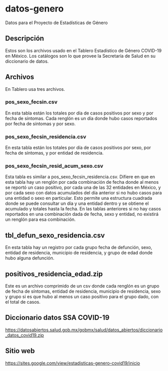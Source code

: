 # datos-genero
Datos para el Proyecto de Estadísticas de Género

## Descripción
Estos son los archivos usado en el Tablero Estadístico de Género COVID-19 en México. Los catálogos son lo que provee la Secretaría de Salud en su diccionario de datos.

## Archivos
En Tablero usa tres archivos.

### pos_sexo_fecsin.csv
En esta tabla están los totales por día de casos positivos por sexo y por fecha de síntomas.
Cada renglón es un día donde hubo casos reportados por fecha de síntomas y por sexo.

### pos_sexo_fecsin_residencia.csv
En esta tabla están los totales por día de casos positivos por sexo, por fecha de síntomas, y por entidad de residencia.

### pos_sexo_fecsin_resid_acum_sexo.csv
Esta tabla es similar a pos_sexo_fecsin_residencia.csv. Difiere en que en esta tabla hay un renglón por cada combinación de fecha donde al menos se reportó un caso positivo, por cada una de las 32 entidades en México, y por cada sexo con datos acumulados del día anterior si no hubo casos para una entidad o sexo en particular. Esto permite una estructura cuadrada donde se puede consultar un día y una entidad dentro y se obtiene el acumulado y totales hasta la fecha. En las tablas anteriores si no hay casos reportados en una combinación dada de fecha, sexo y entidad, no existirá un renglón para esa combinación.

## tbl_defun_sexo_residencia.csv
En esta tabla hay un registro por cada grupo fecha de defunción, sexo, entidad de residencia, municipio de residencia, y grupo de edad donde hubo alguna defunción. 

## positivos_residencia_edad.zip
Este es un archivo comprimido de un csv donde cada renglón es un grupo de fecha de síntomas, entidad de residencia, municipio de residencia, sexo y grupo si es que hubo al menos un caso positivo para el grupo dado, con el total de casos.

## Diccionario datos SSA COVID-19
https://datosabiertos.salud.gob.mx/gobmx/salud/datos_abiertos/diccionario_datos_covid19.zip

## Sitio web

https://sites.google.com/view/estadisticas-genero-covid19/inicio
